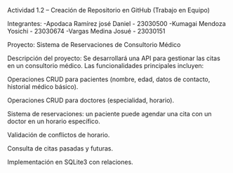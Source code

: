 Actividad 1.2 – Creación de Repositorio en GitHub (Trabajo en Equipo)

Integrantes:
-Apodaca Ramírez josé Daniel - 23030500
-Kumagai Mendoza Yosichi - 23030674 
-Vargas Medina Josué - 23030151


Proyecto: Sistema de Reservaciones de Consultorio Médico

Descripción del proyecto: Se desarrollará una API para gestionar las citas en un consultorio médico. Las funcionalidades principales incluyen:

Operaciones CRUD para pacientes (nombre, edad, datos de contacto, historial médico básico).

Operaciones CRUD para doctores (especialidad, horario).

Sistema de reservaciones: un paciente puede agendar una cita con un doctor en un horario específico.

Validación de conflictos de horario.

Consulta de citas pasadas y futuras.

Implementación en SQLite3 con relaciones.
